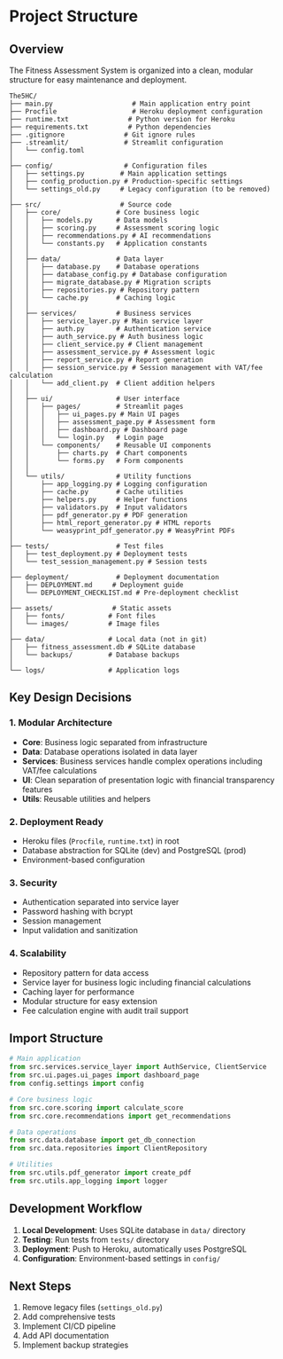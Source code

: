 # Project Structure

## Overview
The Fitness Assessment System is organized into a clean, modular structure for easy maintenance and deployment.

```
The5HC/
├── main.py                    # Main application entry point
├── Procfile                   # Heroku deployment configuration
├── runtime.txt               # Python version for Heroku
├── requirements.txt          # Python dependencies
├── .gitignore               # Git ignore rules
├── .streamlit/              # Streamlit configuration
│   └── config.toml
│
├── config/                  # Configuration files
│   ├── settings.py         # Main application settings
│   ├── config_production.py # Production-specific settings
│   └── settings_old.py     # Legacy configuration (to be removed)
│
├── src/                    # Source code
│   ├── core/              # Core business logic
│   │   ├── models.py      # Data models
│   │   ├── scoring.py     # Assessment scoring logic
│   │   ├── recommendations.py # AI recommendations
│   │   └── constants.py   # Application constants
│   │
│   ├── data/              # Data layer
│   │   ├── database.py    # Database operations
│   │   ├── database_config.py # Database configuration
│   │   ├── migrate_database.py # Migration scripts
│   │   ├── repositories.py # Repository pattern
│   │   └── cache.py       # Caching logic
│   │
│   ├── services/          # Business services
│   │   ├── service_layer.py # Main service layer
│   │   ├── auth.py        # Authentication service
│   │   ├── auth_service.py # Auth business logic
│   │   ├── client_service.py # Client management
│   │   ├── assessment_service.py # Assessment logic
│   │   ├── report_service.py # Report generation
│   │   ├── session_service.py # Session management with VAT/fee calculation
│   │   └── add_client.py  # Client addition helpers
│   │
│   ├── ui/                # User interface
│   │   ├── pages/         # Streamlit pages
│   │   │   ├── ui_pages.py # Main UI pages
│   │   │   ├── assessment_page.py # Assessment form
│   │   │   ├── dashboard.py # Dashboard page
│   │   │   └── login.py   # Login page
│   │   └── components/    # Reusable UI components
│   │       ├── charts.py  # Chart components
│   │       └── forms.py   # Form components
│   │
│   └── utils/             # Utility functions
│       ├── app_logging.py # Logging configuration
│       ├── cache.py       # Cache utilities
│       ├── helpers.py     # Helper functions
│       ├── validators.py  # Input validators
│       ├── pdf_generator.py # PDF generation
│       ├── html_report_generator.py # HTML reports
│       └── weasyprint_pdf_generator.py # WeasyPrint PDFs
│
├── tests/                 # Test files
│   ├── test_deployment.py # Deployment tests
│   └── test_session_management.py # Session tests
│
├── deployment/            # Deployment documentation
│   ├── DEPLOYMENT.md     # Deployment guide
│   └── DEPLOYMENT_CHECKLIST.md # Pre-deployment checklist
│
├── assets/               # Static assets
│   ├── fonts/           # Font files
│   └── images/          # Image files
│
├── data/                # Local data (not in git)
│   ├── fitness_assessment.db # SQLite database
│   └── backups/         # Database backups
│
└── logs/                # Application logs
```

## Key Design Decisions

### 1. **Modular Architecture**
- **Core**: Business logic separated from infrastructure
- **Data**: Database operations isolated in data layer
- **Services**: Business services handle complex operations including VAT/fee calculations
- **UI**: Clean separation of presentation logic with financial transparency features
- **Utils**: Reusable utilities and helpers

### 2. **Deployment Ready**
- Heroku files (`Procfile`, `runtime.txt`) in root
- Database abstraction for SQLite (dev) and PostgreSQL (prod)
- Environment-based configuration

### 3. **Security**
- Authentication separated into service layer
- Password hashing with bcrypt
- Session management
- Input validation and sanitization

### 4. **Scalability**
- Repository pattern for data access
- Service layer for business logic including financial calculations
- Caching layer for performance
- Modular structure for easy extension
- Fee calculation engine with audit trail support

## Import Structure

```python
# Main application
from src.services.service_layer import AuthService, ClientService
from src.ui.pages.ui_pages import dashboard_page
from config.settings import config

# Core business logic
from src.core.scoring import calculate_score
from src.core.recommendations import get_recommendations

# Data operations
from src.data.database import get_db_connection
from src.data.repositories import ClientRepository

# Utilities
from src.utils.pdf_generator import create_pdf
from src.utils.app_logging import logger
```

## Development Workflow

1. **Local Development**: Uses SQLite database in `data/` directory
2. **Testing**: Run tests from `tests/` directory
3. **Deployment**: Push to Heroku, automatically uses PostgreSQL
4. **Configuration**: Environment-based settings in `config/`

## Next Steps

1. Remove legacy files (`settings_old.py`)
2. Add comprehensive tests
3. Implement CI/CD pipeline
4. Add API documentation
5. Implement backup strategies